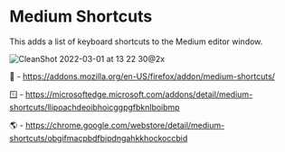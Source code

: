 # Medium Shortcuts

This adds a list of keyboard shortcuts to the Medium editor window.

![CleanShot 2022-03-01 at 13 22 30@2x](https://user-images.githubusercontent.com/6678919/156226534-6e90a051-111e-488c-8f48-fbd80efde99c.png)

🦊 - <https://addons.mozilla.org/en-US/firefox/addon/medium-shortcuts/>

🪟 - <https://microsoftedge.microsoft.com/addons/detail/medium-shortcuts/llipoachdeoibhoicggpgfbknlboibmp>

🌎 - <https://chrome.google.com/webstore/detail/medium-shortcuts/obgifmacpbdfbipdngahkkhockoccbid>
